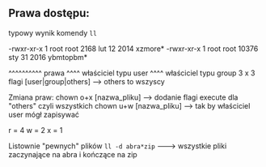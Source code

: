 ## Prawa dostępu:
typowy wynik komendy `ll`

-rwxr-xr-x  1 root root        2168 lut 12  2014 xzmore*
-rwxr-xr-x  1 root root       10376 sty 31  2016 ybmtopbm*

^^^^^^^^^^ prawa
              ^^^^ właściciel typu user
                   ^^^^  właściciel typu group
3 x 3 flagi
[user|group|others]   --> others to wszyscy
                   

Zmiana praw:
chown o+x [nazwa_pliku]   --> dodanie flagi execute dla "others" czyli wszystkich
chown u+w [nazwa_pliku]   --> tak by właściciel user mógł zapisywać

r = 4
w = 2
x = 1

Listownie "pewnych" plików
`ll -d abra*zip`   ---> wszystkie pliki zaczynające na abra i kończące na zip

                   
